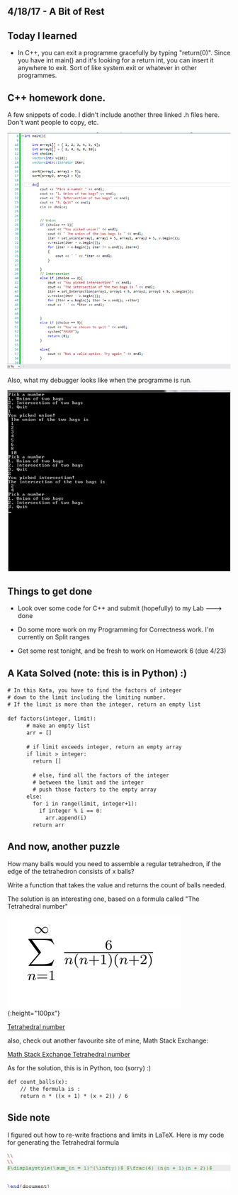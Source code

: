 ## 4/18/17 - A Bit of Rest


## Today I learned

- In C++, you can exit a programme gracefully by typing "return(0)".
  Since you have int main() and it's looking for a return int, you can insert it anywhere
  to exit. Sort of like system.exit or whatever in other programmes.
  
  
## C++ homework done.

A few snippets of code. I didn't include another three linked .h files here. Don't want people to copy, etc.

![C++ code](/images/code1.png)


Also, what my debugger looks like when the programme is run. 

![debugger](/images/debug.png)


## Things to get done 

- Look over some code for C++ and submit (hopefully) to my Lab ---> done

- Do some more work on my Programming for Correctness work. I'm currently on Split ranges

- Get some rest tonight, and be fresh to work on Homework 6 (due 4/23)


## A Kata Solved (note: this is in Python) :)

```
# In this Kata, you have to find the factors of integer 
# down to the limit including the limiting number.
# If the limit is more than the integer, return an empty list

def factors(integer, limit):
      # make an empty list
      arr = [] 
      
      # if limit exceeds integer, return an empty array 
      if limit > integer:
        return []
        
        # else, find all the factors of the integer 
        # between the limit and the integer
        # push those factors to the empty array
      else:
        for i in range(limit, integer+1):
          if integer % i == 0:
            arr.append(i)
        return arr

```

## And now, another puzzle 

How many balls would you need to assemble a regular tetrahedron,
if the edge of the tetrahedron consists of x balls? 

Write a function that takes the value and returns the count of balls needed.

The solution is an interesting one, based on a formula called "The Tetrahedral number" 

![tetra formula](/images/tetra.png){:height="100px"}

[Tetrahedral number](https://en.wikipedia.org/wiki/Tetrahedral_number)

also, check out another favourite site of mine, Math Stack Exchange:

[Math Stack Exchange Tetrahedral number](https://math.stackexchange.com/questions/1148720/finding-the-formula-for-the-number-of-golf-balls-in-a-triangular-pyramid-with-n)



As for the solution, this is in Python, too (sorry) :)

```
def count_balls(x):
    // the formula is :
    return n * ((x + 1) * (x + 2)) / 6

```

## Side note

I figured out how to re-write fractions and limits in LaTeX. Here is my code for generating the Tetrahedral formula

![tetralatex](/images/tetralatex.png)





